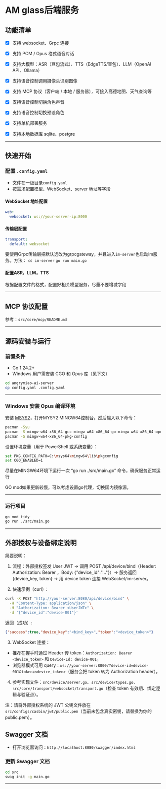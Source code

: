 # AM glass后端服务

##  功能清单

* [x] 支持 websocket、Grpc 连接
* [x] 支持 PCM / Opus 格式语音对话
* [x] 支持大模型：ASR（豆包流式）、TTS（EdgeTTS/豆包）、LLM（OpenAI API、Ollama）
* [x] 支持语音控制调用摄像头识别图像
* [x] 支持 MCP 协议（客户端 / 本地 / 服务器），可接入高德地图、天气查询等
* [x] 支持语音控制切换角色声音
* [x] 支持语音控制切换预设角色
* [x] 支持单机部署服务
* [x] 支持本地数据库 sqlite、postgre


---

## 快速开始

###  配置 `.config.yaml`

* 文件在一级目录`config.yaml`
* 按需求配置模型、WebSocket、server 地址等字段

#### WebSocket 地址配置

```yaml
web:
  websocket: ws://your-server-ip:8000
```

#### 传输层配置

```yaml
transport:
  default: websocket
```
要使用Grpc传输层把默认选改为grpcgateway，并且进入`im-server`也启动im服务。方法：
``cd im-server``
``go run main.go``


#### 配置ASR，LLM，TTS

根据配置文件的格式，配置好相关模型服务，尽量不要增减字段

---

##  MCP 协议配置

参考：`src/core/mcp/README.md`

---

##  源码安装与运行

### 前置条件

* Go 1.24.2+
* Windows 用户需安装 CGO 和 Opus 库（见下文）

```bash
cd angrymiao-ai-server
cp config.yaml .config.yaml
```

---

### Windows 安装 Opus 编译环境

安装 [MSYS2](https://www.msys2.org/)，打开MYSY2 MINGW64控制台，然后输入以下命令：

```bash
pacman -Syu
pacman -S mingw-w64-x86_64-gcc mingw-w64-x86_64-go mingw-w64-x86_64-opus
pacman -S mingw-w64-x86_64-pkg-config
```

设置环境变量（用于 PowerShell 或系统变量）：

```bash
set PKG_CONFIG_PATH=C:\msys64\mingw64\lib\pkgconfig
set CGO_ENABLED=1
```

尽量在MINGW64环境下运行一次 “go run ./src/main.go” 命令，确保服务正常运行

GO mod如果更新较慢，可以考虑设置go代理，切换国内镜像源。

---

### 运行项目

```bash
go mod tidy
go run ./src/main.go
```


---

## 外部授权与设备绑定说明

简要说明：

1) 流程：外部授权签发 User JWT → 调用 POST /api/device/bind（Header: Authorization: Bearer <UserJWT>，Body: {"device_id":"..."}）→ 服务返回 {device_key, token} → 用 device token 连接 WebSocket/im-server。

2) 快速示例（curl）：

```bash
curl -X POST "http://your-server:8080/api/device/bind" \
  -H "Content-Type: application/json" \
  -H "Authorization: Bearer <UserJWT>" \
  -d '{"device_id":"device-001"}'
```

返回（成功）:

```json
{"success":true,"device_key":"<bind_key>","token":"<device_token>"}
```

3) WebSocket 连接：
- 推荐在握手时通过 Header 传 token：`Authorization: Bearer <device_token>` 和 `Device-Id: device-001`。
- 浏览器模式可用 query：`ws://your-server:8000/?device-id=device-001&token=<device_token>`（服务会把 token 转为 Authorization header）。

4) 参考实现文件：`src/device/server.go`、`src/device/types.go`、`src/core/transport/websocket/transport.go`（检查 token 有效期、绑定逻辑与验证点）。

注：请将外部授权系统的 JWT 公钥文件放在 `src/configs/casbin/jwt/public.pem`（当前未包含真实密钥，请替换为你的 public.pem）。


## Swagger 文档

* 打开浏览器访问：`http://localhost:8080/swagger/index.html`

### 更新 Swagger 文档

```bash
cd src
swag init -g main.go
```

---





